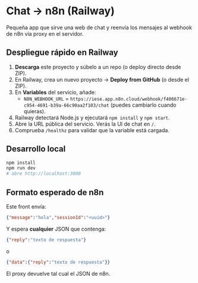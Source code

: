 # Chat → n8n (Railway)

Pequeña app que sirve una web de chat y reenvía los mensajes al webhook de n8n vía proxy en el servidor.

## Despliegue rápido en Railway

1. **Descarga** este proyecto y súbelo a un repo (o deploy directo desde ZIP).
2. En Railway, crea un nuevo proyecto → **Deploy from GitHub** (o desde el ZIP).
3. En **Variables** del servicio, añade:
   - `N8N_WEBHOOK_URL` = `https://iese.app.n8n.cloud/webhook/f406671e-c954-4691-b39a-66c90aa2f103/chat` (puedes cambiarlo cuando quieras).
4. Railway detectará Node.js y ejecutará `npm install` y `npm start`.
5. Abre la URL pública del servicio. Verás la UI de chat en `/`.
6. Comprueba `/healthz` para validar que la variable está cargada.

## Desarrollo local

```bash
npm install
npm run dev
# abre http://localhost:3000
```

## Formato esperado de n8n

Este front envía:
```json
{"message":"hola","sessionId":"<uuid>"}
```

Y espera **cualquier** JSON que contenga:
```json
{"reply":"texto de respuesta"}
```
o
```json
{"data":{"reply":"texto de respuesta"}}
```

El proxy devuelve tal cual el JSON de n8n.
